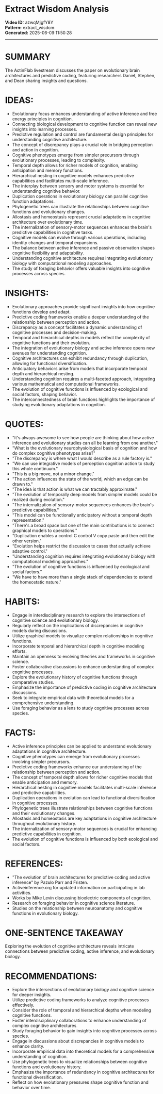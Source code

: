 # Extract Wisdom Analysis

**Video ID:** azwqMjgfY8Y  
**Pattern:** extract_wisdom  
**Generated:** 2025-06-09 11:50:28  

---

# SUMMARY
The ActinFlab livestream discusses the paper on evolutionary brain architectures and predictive coding, featuring researchers Daniel, Stephen, and Dean sharing insights and questions.

# IDEAS:
- Evolutionary focus enhances understanding of active inference and free energy principles in cognition.
- Connecting biological development to cognitive function can reveal new insights into learning processes.
- Predictive regulation and control are fundamental design principles for understanding cognitive architecture.
- The concept of discrepancy plays a crucial role in bridging perception and action in cognition.
- Cognitive phenotypes emerge from simpler precursors through evolutionary processes, leading to complexity.
- Temporal depth allows for richer models of cognition, enabling anticipation and memory functions.
- Hierarchical nesting in cognitive models enhances predictive capabilities and facilitates multi-scale inference.
- The interplay between sensory and motor systems is essential for understanding cognitive behavior.
- Duplication operations in evolutionary biology can parallel cognitive function adaptations.
- Phylogenetic trees can illustrate the relationships between cognitive functions and evolutionary changes.
- Allostasis and homeostasis represent crucial adaptations in cognitive architecture over evolutionary time.
- The internalization of sensory-motor sequences enhances the brain's predictive capabilities in cognitive tasks.
- Cognitive models can evolve through various operations, including identity changes and temporal expansions.
- The balance between active inference and passive observation shapes cognitive flexibility and adaptability.
- Understanding cognitive architecture requires integrating evolutionary biology with computational modeling approaches.
- The study of foraging behavior offers valuable insights into cognitive processes across species.

# INSIGHTS:
- Evolutionary approaches provide significant insights into how cognitive functions develop and adapt.
- Predictive coding frameworks enable a deeper understanding of the relationship between perception and action.
- Discrepancy as a concept facilitates a dynamic understanding of cognitive processes and decision-making.
- Temporal and hierarchical depths in models reflect the complexity of cognitive functions and their evolution.
- The integration of evolutionary biology and active inference opens new avenues for understanding cognition.
- Cognitive architectures can exhibit redundancy through duplication, allowing for functional diversification.
- Anticipatory behaviors arise from models that incorporate temporal depth and hierarchical nesting.
- Understanding cognition requires a multi-faceted approach, integrating various mathematical and computational frameworks.
- The evolution of cognitive functions is influenced by ecological and social factors, shaping behavior.
- The interconnectedness of brain functions highlights the importance of studying evolutionary adaptations in cognition.

# QUOTES:
- "It's always awesome to see how people are thinking about how active inference and evolutionary studies can all be learning from one another."
- "What is the evolutionary neurophysiological basis of cognition and how do complex cognitive phenotypes arise?"
- "The discrepancy is where what I would describe as a rule factory is."
- "We can use integrative models of perception cognition action to study this whole continuum."
- "This is a big move, not a minor change."
- "The action influences the state of the world, which an edge can be drawn to."
- "The idea is that action is what we can tractably approximate."
- "The evolution of temporally deep models from simpler models could be realized during evolution."
- "The internalization of sensory-motor sequences enhances the brain's predictive capabilities."
- "This model can be functionally anticipatory without a temporal depth representation."
- "There's a broad space but one of the main contributions is to connect graphical models to operations."
- "Duplication enables a control C control V copy paste and then edit the other version."
- "Evolution helps restrict the discussion to cases that actually achieve adaptive control."
- "Understanding cognition requires integrating evolutionary biology with computational modeling approaches."
- "The evolution of cognitive functions is influenced by ecological and social factors."
- "We have to have more than a single stack of dependencies to extend the homeostatic nature."

# HABITS:
- Engage in interdisciplinary research to explore the intersections of cognitive science and evolutionary biology.
- Regularly reflect on the implications of discrepancies in cognitive models during discussions.
- Utilize graphical models to visualize complex relationships in cognitive functions.
- Incorporate temporal and hierarchical depth in cognitive modeling efforts.
- Maintain an openness to evolving theories and frameworks in cognitive science.
- Foster collaborative discussions to enhance understanding of complex cognitive processes.
- Explore the evolutionary history of cognitive functions through comparative studies.
- Emphasize the importance of predictive coding in cognitive architecture discussions.
- Seek to integrate empirical data with theoretical models for a comprehensive understanding.
- Use foraging behavior as a lens to study cognitive processes across species.

# FACTS:
- Active inference principles can be applied to understand evolutionary adaptations in cognitive architecture.
- Cognitive phenotypes can emerge from evolutionary processes involving simpler precursors.
- Predictive coding frameworks enhance our understanding of the relationship between perception and action.
- The concept of temporal depth allows for richer cognitive models that enable anticipation and memory.
- Hierarchical nesting in cognitive models facilitates multi-scale inference and predictive capabilities.
- Duplication operations in evolution can lead to functional diversification in cognitive processes.
- Phylogenetic trees illustrate relationships between cognitive functions and their evolutionary changes.
- Allostasis and homeostasis are key adaptations in cognitive architecture throughout evolutionary history.
- The internalization of sensory-motor sequences is crucial for enhancing predictive capabilities in cognition.
- The evolution of cognitive functions is influenced by both ecological and social factors.

# REFERENCES:
- "The evolution of brain architectures for predictive coding and active inference" by Pazulo Parr and Fristen.
- Activeinference.org for updated information on participating in lab activities.
- Works by Mike Levin discussing bioelectric components of cognition.
- Research on foraging behavior in cognitive science literature.
- Studies on the relationship between neuroanatomy and cognitive functions in evolutionary biology.

# ONE-SENTENCE TAKEAWAY
Exploring the evolution of cognitive architecture reveals intricate connections between predictive coding, active inference, and evolutionary biology.

# RECOMMENDATIONS:
- Explore the intersections of evolutionary biology and cognitive science for deeper insights.
- Utilize predictive coding frameworks to analyze cognitive processes effectively.
- Consider the role of temporal and hierarchical depths when modeling cognitive functions.
- Foster interdisciplinary collaborations to enhance understanding of complex cognitive architectures.
- Study foraging behavior to gain insights into cognitive processes across species.
- Engage in discussions about discrepancies in cognitive models to enhance clarity.
- Incorporate empirical data into theoretical models for a comprehensive understanding of cognition.
- Use phylogenetic trees to visualize relationships between cognitive functions and evolutionary history.
- Emphasize the importance of redundancy in cognitive architectures for functional diversification.
- Reflect on how evolutionary pressures shape cognitive function and behavior over time.